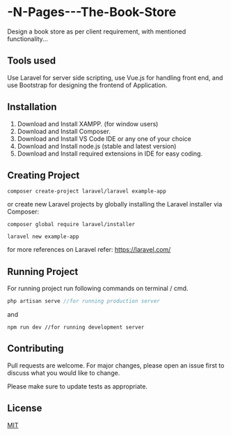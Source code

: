 # -N-Pages---The-Book-Store

Design a book store as per client requirement, with mentioned functionality...

## Tools used

Use Laravel for server side scripting, use Vue.js for handling front end, and use Bootstrap for designing the frontend of Application.

## Installation

1. Download and Install XAMPP. (for window users)
2. Download and Install Composer.
3. Download and Install VS Code IDE or any one of your choice
4. Download and Install node.js (stable and latest version)
5. Download and Install required extensions in IDE for easy coding.

## Creating Project

```composer
composer create-project laravel/laravel example-app

```
or create new Laravel projects by globally installing the Laravel installer via Composer:

```Laravel
composer global require laravel/installer
 
laravel new example-app

````
for more references on Laravel refer: https://laravel.com/

## Running Project

For running project run following commands on terminal / cmd.

```php
php artisan serve //for running production server
```
and

```npm
npm run dev //for running development server
```
## Contributing

Pull requests are welcome. For major changes, please open an issue first
to discuss what you would like to change.

Please make sure to update tests as appropriate.

## License

[MIT](https://choosealicense.com/licenses/mit/)
